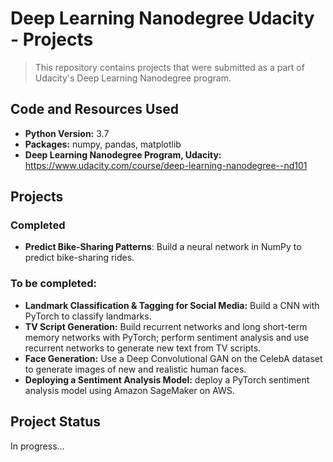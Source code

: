 # Deep Learning Nanodegree Udacity - Projects
> This repository contains projects that were submitted as a part of Udacity's Deep Learning Nanodegree program.


## Code and Resources Used
- **Python Version:** 3.7
- **Packages:** numpy, pandas, matplotlib
- **Deep Learning Nanodegree Program, Udacity:** https://www.udacity.com/course/deep-learning-nanodegree--nd101


## Projects

### Completed
- **Predict Bike-Sharing Patterns**: Build a neural network in NumPy to predict bike-sharing rides.

### To be completed:
- **Landmark Classification & Tagging for Social Media:** Build a CNN with PyTorch to classify landmarks.
- **TV Script Generation:** Build recurrent networks and long short-term memory networks with PyTorch; perform sentiment
analysis and use recurrent networks to generate new text from TV scripts.
- **Face Generation:** Use a Deep Convolutional GAN on the CelebA dataset to generate images of new and realistic human faces.
- **Deploying a Sentiment Analysis Model:** deploy a PyTorch sentiment analysis model using Amazon SageMaker on AWS. 


## Project Status
In progress...

